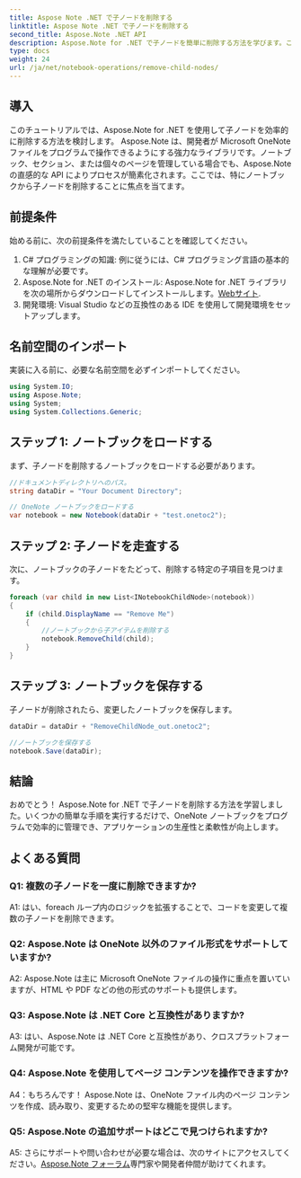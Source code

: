 ```yaml
---
title: Aspose Note .NET で子ノードを削除する
linktitle: Aspose Note .NET で子ノードを削除する
second_title: Aspose.Note .NET API
description: Aspose.Note for .NET で子ノードを簡単に削除する方法を学びます。このステップバイステップ ガイドを使用して、OneNote ファイル管理を簡素化します。
type: docs
weight: 24
url: /ja/net/notebook-operations/remove-child-nodes/
---
```

## 導入

このチュートリアルでは、Aspose.Note for .NET を使用して子ノードを効率的に削除する方法を検討します。 Aspose.Note は、開発者が Microsoft OneNote ファイルをプログラムで操作できるようにする強力なライブラリです。ノートブック、セクション、または個々のページを管理している場合でも、Aspose.Note の直感的な API によりプロセスが簡素化されます。ここでは、特にノートブックから子ノードを削除することに焦点を当てます。

## 前提条件

始める前に、次の前提条件を満たしていることを確認してください。
1. C# プログラミングの知識: 例に従うには、C# プログラミング言語の基本的な理解が必要です。
2.  Aspose.Note for .NET のインストール: Aspose.Note for .NET ライブラリを次の場所からダウンロードしてインストールします。[Webサイト](https://releases.aspose.com/note/net/).
3. 開発環境: Visual Studio などの互換性のある IDE を使用して開発環境をセットアップします。

## 名前空間のインポート

実装に入る前に、必要な名前空間を必ずインポートしてください。

```csharp
using System.IO;
using Aspose.Note;
using System;
using System.Collections.Generic;
```

## ステップ 1: ノートブックをロードする

まず、子ノードを削除するノートブックをロードする必要があります。

```csharp
//ドキュメントディレクトリへのパス。
string dataDir = "Your Document Directory";

// OneNote ノートブックをロードする
var notebook = new Notebook(dataDir + "test.onetoc2");
```

## ステップ 2: 子ノードを走査する

次に、ノートブックの子ノードをたどって、削除する特定の子項目を見つけます。

```csharp
foreach (var child in new List<INotebookChildNode>(notebook))
{
    if (child.DisplayName == "Remove Me")
    {
        //ノートブックから子アイテムを削除する
        notebook.RemoveChild(child);
    }
}
```

## ステップ 3: ノートブックを保存する

子ノードが削除されたら、変更したノートブックを保存します。

```csharp
dataDir = dataDir + "RemoveChildNode_out.onetoc2";

//ノートブックを保存する
notebook.Save(dataDir);
```

## 結論

おめでとう！ Aspose.Note for .NET で子ノードを削除する方法を学習しました。いくつかの簡単な手順を実行するだけで、OneNote ノートブックをプログラムで効率的に管理でき、アプリケーションの生産性と柔軟性が向上します。

## よくある質問

### Q1: 複数の子ノードを一度に削除できますか?

A1: はい、foreach ループ内のロジックを拡張することで、コードを変更して複数の子ノードを削除できます。

### Q2: Aspose.Note は OneNote 以外のファイル形式をサポートしていますか?

A2: Aspose.Note は主に Microsoft OneNote ファイルの操作に重点を置いていますが、HTML や PDF などの他の形式のサポートも提供します。

### Q3: Aspose.Note は .NET Core と互換性がありますか?

A3: はい、Aspose.Note は .NET Core と互換性があり、クロスプラットフォーム開発が可能です。

### Q4: Aspose.Note を使用してページ コンテンツを操作できますか?

A4：もちろんです！ Aspose.Note は、OneNote ファイル内のページ コンテンツを作成、読み取り、変更するための堅牢な機能を提供します。

### Q5: Aspose.Note の追加サポートはどこで見つけられますか?

 A5: さらにサポートや問い合わせが必要な場合は、次のサイトにアクセスしてください。[Aspose.Note フォーラム](https://forum.aspose.com/c/note/28)専門家や開発者仲間が助けてくれます。